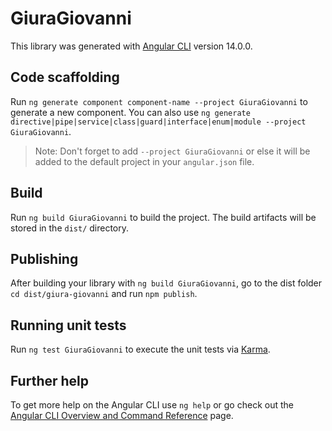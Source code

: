 # GiuraGiovanni

This library was generated with [Angular CLI](https://github.com/angular/angular-cli) version 14.0.0.

## Code scaffolding

Run `ng generate component component-name --project GiuraGiovanni` to generate a new component. You can also use `ng generate directive|pipe|service|class|guard|interface|enum|module --project GiuraGiovanni`.
> Note: Don't forget to add `--project GiuraGiovanni` or else it will be added to the default project in your `angular.json` file. 

## Build

Run `ng build GiuraGiovanni` to build the project. The build artifacts will be stored in the `dist/` directory.

## Publishing

After building your library with `ng build GiuraGiovanni`, go to the dist folder `cd dist/giura-giovanni` and run `npm publish`.

## Running unit tests

Run `ng test GiuraGiovanni` to execute the unit tests via [Karma](https://karma-runner.github.io).

## Further help

To get more help on the Angular CLI use `ng help` or go check out the [Angular CLI Overview and Command Reference](https://angular.io/cli) page.
